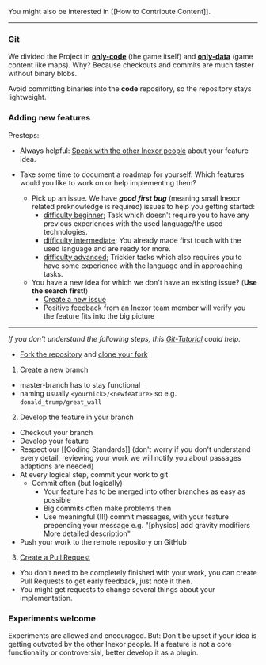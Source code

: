 You might also be interested in [[How to Contribute Content]].

***

### Git

We divided the Project in [**only-code**](https://github.com/inexor-game/code) (the game itself) and [**only-data**](https://github.com/inexor-game/data) (game content like maps). 
Why? Because checkouts and commits are much faster without binary blobs.

Avoid committing binaries into the **code** repository, so the repository stays lightweight.

### Adding new features

Presteps:  
* Always helpful: [Speak with the other Inexor people](Contact) about your feature idea.

* Take some time to document a roadmap for yourself. Which features would you like to work on or help implementing them? 
  * Pick up an issue. We have **_good first bug_** (meaning small Inexor related preknowledge is required) issues to help you getting started:
    * [difficulty beginner](https://github.com/inexor-game/code/issues?q=label%3A%22good+first+bug%22+label%3Adiff%3Abeginner+is%3Aopen); Task which doesn't require you to have any previous experiences with the used language/the used technologies.
    * [difficulty intermediate](https://github.com/inexor-game/code/issues?q=label%3A%22good+first+bug%22+label%3Adiff%3Aintermediate+is%3Aopen); You already made first touch with the used language and are ready for more.
    * [difficulty advanced](https://github.com/inexor-game/code/issues?q=label%3A%22good+first+bug%22+label%3Adiff%3Aadvanced+is%3Aopen); Trickier tasks which also requires you to have some experience with the language and in approaching tasks.
  * You have a new idea for which we don't have an existing issue? (**Use the search first!**)
    * [Create a new issue](https://github.com/inexor-game/code/issues/new)
    * Positive feedback from an Inexor team member will verify you the feature fits into the big picture


***

_If you don't understand the following steps, this [Git-Tutorial](http://pcottle.github.io/learnGitBranching/) could help._
* [Fork the repository](https://help.github.com/articles/fork-a-repo/) and [clone your fork](https://help.github.com/articles/cloning-a-repository/)

1. Create a new branch
 * master-branch has to stay functional
 * naming usually `<yournick>/<newfeature>` so e.g. `donald_trump/great_wall`

2. Develop the feature in your branch
 * Checkout your branch
 * Develop your feature
 * Respect our [[Coding Standards]] (don't worry if you don't understand every detail, reviewing your work we will notify you about passages adaptions are needed)
 * At every logical step, commit your work to git
    * Commit often (but logically)
       * Your feature has to be merged into other branches as easy as possible
       * Big commits often make problems then
       * Use meaningful (!!!) commit messages, with your feature prepending your message e.g. "[physics] add gravity modifiers <new line> <empty line> More detailed description"
 * Push your work to the remote repository on GitHub

3. [Create a Pull Request](https://help.github.com/articles/using-pull-requests/)
 * You don't need to be completely finished with your work, you can create Pull Requests to get early feedback, just  note it then.
 * You might get requests to change several things about your implementation.


### Experiments welcome

Experiments are allowed and encouraged. But: Don't be upset if your idea is getting outvoted by the other Inexor people. If a feature is not a core functionality or controversial, better develop it as a plugin.

